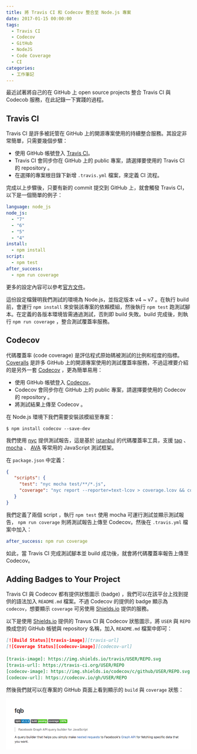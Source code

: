 ```yaml
---
title: 將 Travis CI 和 Codecov 整合至 Node.js 專案
date: 2017-01-15 00:00:00
tags:
  - Travis CI
  - Codecov
  - GitHub
  - NodeJS
  - Code Coverage
  - CI
categories:
  - 工作筆記
---
```


最近試著將自己的在 GitHub 上 open source projects 整合 Travis CI 與 Codecob 服務，在此記錄一下實踐的過程。

<!-- more -->

## Travis CI

Travis CI 是許多被託管在 GitHub 上的開源專案使用的持續整合服務。其設定非常簡單，只需要幾個步驟：

- 使用 GitHub 帳號登入 [Travis CI](https://travis-ci.org)。
- Travis CI 會同步你在 GitHub 上的 public 專案，請選擇要使用的 Travis CI 的 repository 。
- 在選擇的專案根目錄下新增 `.travis.yml` 檔案，來定義 CI 流程。

完成以上步驟後，只要有新的 commit 提交到 GitHub 上，就會觸發 Travis CI，以下是一個簡單的例子：

```yml
language: node_js
node_js:
  - "7"
  - "6"
  - "5"
  - "4"
install:
  - npm install
script:
  - npm test
after_success:
  - npm run coverage
```

更多的設定內容可以參考[官方文件](https://docs.travis-ci.com)。

這份設定檔聲明我們測試的環境為 Node.js，並指定版本 v4 ~ v7 。在執行 build 前，會運行 `npm install` 來安裝該專案的依賴模組，然後執行 `npm test` 跑測試腳本。在定義的各版本環境皆需通過測試，否則即 build 失敗。build 完成後，則執行 `npm run coverage` ，整合測試覆蓋率服務。

## Codecov

代碼覆蓋率 (code coverage) 是評估程式原始碼被測試的比例和程度的指標。[Coveralls](https://coveralls.io) 是許多 GitHub 上的開源專案使用的測試覆蓋率服務，不過這裡要介紹的是另外一套 [Codecov](https://codecov.io) ，更為簡單易用：

- 使用 GitHub 帳號登入 [Codecov](https://codecov.io)。
- Codecov 會同步你在 GitHub 上的 public 專案，請選擇要使用的 Codecov 的 repository 。
- 將測試結果上傳至 Codecov 。

在 Node.js 環境下我們需要安裝該模組至專案：

```
$ npm install codecov --save-dev
```

我們使用 [nyc](https://github.com/istanbuljs/nyc) 提供測試報告，這是基於 [istanbul](https://istanbul.js.org) 的代碼覆蓋率工具，支援 [tap](https://github.com/tapjs/node-tap) 、 [mocha](https://github.com/mochajs/mocha) 、 [AVA](https://github.com/avajs/ava) 等常用的 JavaScript 測試框架。 

在 `package.json` 中定義：

```json
{
   "scripts": {
     "test": "nyc mocha test/**/*.js",
     "coverage": "nyc report --reporter=text-lcov > coverage.lcov && codecov"
   }
}
```

我們定義了兩個 script ，執行 `npm test` 使用 mocha 可運行測試並顯示測試報告， `npm run coverage` 則將測試報告上傳至 Codecov。然後在 `.travis.yml` 檔案中加入：

```yml
after_success: npm run coverage
```

如此，當 Travis CI 完成測試腳本並 build 成功後，就會將代碼覆蓋率報告上傳至 Codecov。

## Adding Badges to Your Project

Travis CI 與 Codecov 都有提供狀態圖示 (badge) ，我們可以在該平台上找到提供的語法加入 `README.md` 檔案。不過 Codecov 的提供的 badge 顯示為 `codecov`，想要顯示 `coverage` 可另使用 [Shields.io](http://shields.io) 提供的服務。

以下是使用 [Shields.io](http://shields.io) 提供的 Travus CI 與 Codecov 狀態圖示，將 `USER` 與 `REPO` 換成您的 GitHub 帳號與 repository 名稱，加入 `README.md` 檔案中即可：

```md
[![Build Status][travis-image]][travis-url]
[![Coverage Status][codecov-image]][codecov-url]

[travis-image]: https://img.shields.io/travis/USER/REPO.svg
[travis-url]: https://travis-ci.org/USER/REPO
[codecov-image]: https://img.shields.io/codecov/c/github/USER/REPO.svg
[codecov-url]: https://codecov.io/gh/USER/REPO
```

然後我們就可以在專案的 GitHub 頁面上看到顯示的 `build` 與 `coverage` 狀態：

![](/2017/01/15/integrating-travis-ci-and-codecov-into-your-nodejs-projects/badges.png)
